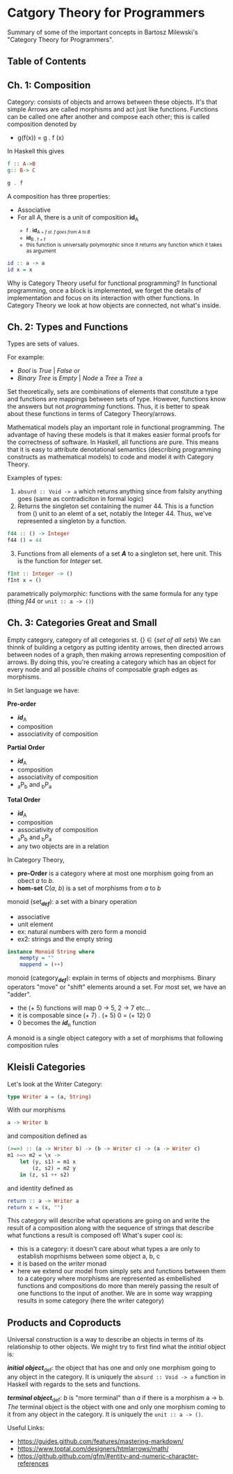 # Catgory Theory for Programmers
Summary of some of the important concepts in Bartosz Milewski's "Category Theory for Programmers".

## Table of Contents

## Ch. 1: Composition
Category: consists of objects and arrows between these objects. It's that simple
Arrows are called morphisms and act just like functions. Functions can be called one after another and compose each other; this is called composition denoted by
* g(f(x)) = g . f (x)

In Haskell this gives
```haskell
f :: A->B
g:: B-> C

g . f
```
A composition has three properties:
* Associative
* For all A, there is a unit of composition **id**<sub>A
  * f . **id**<sub>A = *f* *st. f goes from A to B*
  * **id**<sub>B . f = f
  * this function is universally polymorphic since it returns any function which it takes as argument
 
 ```haskell
 id :: a -> a
 id x = x
 ``` 
Why is Category Theory useful for functional programming? In functional programming, once a block is implemented, we forget the details of implementation and focus on its interaction with other functions. In Category Theory we look at how objects are connected, not what's inside.

## Ch. 2: Types and Functions
Types are sets of values. 

For example: 
* *Bool* is *True* | *False* or 
* *Binary Tree* is *Empty* | *Node* a *Tree* a *Tree* a

Set theoretically, sets are combinations of elements that constitute a type and functions are mappings between sets of type. However, functions know the answers but not *programming*  functions. Thus, it is better to speak about these functions in terms of Category Theory/arrows.

Mathematical models play an important role in functional programming. The advantage of having these models is that it makes easier formal proofs for the correctness of software. In Haskell, all functions are pure. This means that it is easy to attribute denotational semantics (describing programming constructs as mathematical models) to code and model it with Category Theory.

Examples of types:
1. ```absurd :: Void -> a``` which returns anything since from falsity anything goes (same as contradiciton in formal logic)
2. Returns the singleton set containing the numer 44. This is a function from () unit to an elemt of a set, notably the Integer 44. Thus, we've represented a singleton by a function.
```haskell 
f44 :: () -> Integer
f44 () = 44
```
3. Functions from all elements of a set ***A*** to a singleton set, here unit. This is the function for *Integer* set.
```haskell
fInt :: Integer -> ()
fInt x = ()
```

parametrically polymorphic: functions with the same formula for any type (thing *f44* or ```unit :: a -> ()```)

## Ch. 3: Categories Great and Small
Empty category, category of all cetegories st. {} &#8712; {*set of all sets*}
We can thinnk of building a cetgory as putting identity arrows, then directed arrows between nodes of a graph, then making arrows representing composition of arrows. By doing this, you're creating a category which has an object for every node and all possible *chains* of composable graph edges as morphisms.

In Set language we have:

**Pre-order**
* ***id***<sub>A
* composition
* associativity of composition

**Partial Order**
* ***id***<sub>A
* composition
* associativity of composition
* <sub>a</sub>P<sub>b</sub> and <sub>b</sub>P<sub>a</sub> 

**Total Order**
* ***id***<sub>A
* composition
* associativity of composition
* <sub>a</sub>P<sub>b</sub> and <sub>b</sub>P<sub>a</sub> 
* any two objects are in a relation

In Category Theory, 

* **pre-Order** is a category where at most one morphism going from an obect *a* to *b*.
* **hom-set** C(*a*, *b*) is a set of morphisms from *a* to *b*

monoid (set<sub>***def***</sub>): a set with a binary operation
* associative
* unit element
 * ex: natural numbers with zero form a monoid
 * ex2: strings and the empty string
```haskell
instance Monoid String where
    mempty = ""
    mappend = (++)
```
monoid (category<sub>***def***</sub>): explain in terms of objects and morphisms. Binary operators "move" or "shift" elements around a set. For most set, we have an "adder".
* the (+ 5) functions will map 0 -> 5, 2 -> 7 etc...
* it is composable since (+ 7) . (+ 5) 0 = (+ 12) 0
* 0 becomes the ***id***<sub>n</sub> function

A monoid is a single object category with a set of morphisms that following composition rules

## Kleisli Categories
Let's look at the Writer Category:
```haskell
type Writer a = (a, String)
```
With our morphisms 
```haskell
a -> Writer b
```
and composition defined as
```haskell
(>=>) :: (a -> Writer b) -> (b -> Writer c) -> (a -> Writer c)
m1 >=> m2 = \x ->
    let (y, s1) = m1 x
        (z, s2) = m2 y
    in (z, s1 ++ s2)
```
and identity defined as
```haskell
return :: a -> Writer a
return x = (x, "")
```
This category will describe what operations are going on and write the result of a composition along with the sequence of strings that describe what functions a result is composed of! What's super cool is:
* this is a category: it doesn't care about what types  a are only to establish moprhisms between some object a, b, c
* it is based on the *writer* monad
* here we extend our model from simply sets and functions between them to a category where morphisms are represented as embellished functions and compositions do more than merely passing the result of one functions to the input of another. We are in some way wrapping results in some category (here the writer category)

## Products and Coproducts
Universal construction is a way to describe an objects in terms of its relationship to other objects. We might try to first find what the *intitial* object is:

***initial object***<sub>def</sub>: the object that has one and only one morphism going to any object in the category. It is uniquely the ```absurd :: Void -> a``` function in Haskell with regards to the sets and functions.

***terminal object***<sub>def</sub>: *b* is "more terminal" than *a* if there is a morphism a -> b. *The* terminal object is the object with one and only one morphism coming to it from any object in the category. It is uniquely the ```unit :: a -> ()```.

Useful Links:
* https://guides.github.com/features/mastering-markdown/
* https://www.toptal.com/designers/htmlarrows/math/
* https://github.github.com/gfm/#entity-and-numeric-character-references
